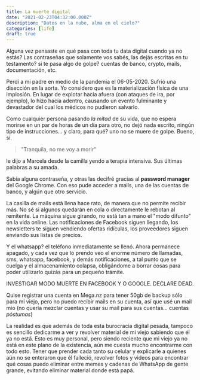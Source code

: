 ```yaml
---
title: La muerte digital
date: "2021-02-23T04:32:00.000Z"
description: "Datos en la nube, alma en el cielo?"
categories: [life]
draft: true
---
```


Alguna vez pensaste en qué pasa con toda tu data digital cuando ya no estás? Las contraseñas que solamente vos sabés, las dejás escritas en tu testamento? si te pasa algo de golpe? cuentas de banco, crypto, mails, documentación, etc.

Perdí a mi padre en medio de la pandemia el 06-05-2020. Sufrió una disección en la aorta. Yo considero que es la materialización física de una implosión. En lugar de explotar hacia afuera (con ataques de ira, por ejemplo), lo hizo hacia adentro, causando un evento fulminante y devastador del cual los médicos no pudieron salvarlo.

Como cualquier persona pasando *la mitad* de su vida, que no espera morirse en un par de horas de un día para otro, no dejó nada escrito, ningún tipo de instrucciones... y claro, para qué? uno no se muere de golpe. Bueno, sí.

> "Tranquila, no me voy a morir"

le dijo a Marcela desde la camilla yendo a terapia intensiva. Sus últimas palabras a su amada. 

Sabía alguna contraseña, y otras las decifré gracias al **password manager** del Google Chrome. Con eso pude acceder a mails, una de las cuentas de banco, y algún que otro servicio.

La casilla de mails está llena hace rato, de manera que no permite recibir más. No sé si algunos quedarán en cola o directamente le rebotan al remitente. La máquina sigue girando, no está tan a mano el "modo difunto" en la vida online. Las notificaciones de Facebook siguen llegando, los newsletters te siguen vendiendo ofertas ridículas, los proveedores siguen enviando sus listas de precios.

Y el whatsapp? el teléfono inmediatamente se llenó. Ahora permanece apagado, y cada vez que lo prendo veo el enorme número de llamadas, sms, whatsapp, facebook, y demás notificaciones, a tal punto que se cuelga y el almacenamiento colapsa, obligándome a borrar cosas para poder utilizarlo quizás para un pequeño trámite.

INVESTIGAR MODO MUERTE EN FACEBOOK Y O GOOGLE. DECLARE DEAD.

Quise registrar una cuenta en Mega.nz para tener 50gb de backup sólo para mi viejo, pero no puedo recibir mails en su cuenta, así que usé un mail mio (no quería mezclar cuentas y usar su mail para sus cuentas... cuentas _póstumas_)


La realidad es que además de toda esta burocracia digital pesada, tampoco es sencillo dedicarme a ver y revolver material de mi viejo sabiendo que él ya no está. Esto es muy personal, pero siendo reciente que mi viejo ya no está en este plano de la existencia, aún me cuesta mucho encontrarme con todo esto. Tener que prender cada tanto su celular y explicarle a quienes aún no se enteraron que él falleció, revolver fotos y videos para encontrar qué cosas puedo eliminar entre memes y cadenas de WhatsApp de gente grande, evitando eliminar material donde está papá.
